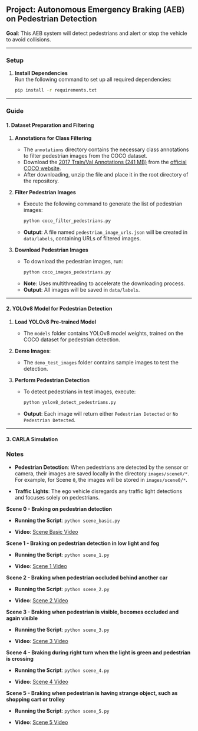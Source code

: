 ## Project: Autonomous Emergency Braking (AEB) on Pedestrian Detection
**Goal**: This AEB system will detect pedestrians and alert or stop the vehicle to avoid collisions.

---

### Setup

1. **Install Dependencies**  
   Run the following command to set up all required dependencies:
   ```bash
   pip install -r requirements.txt
   ```

---

### Guide

#### 1. Dataset Preparation and Filtering

1. **Annotations for Class Filtering**  
   - The `annotations` directory contains the necessary class annotations to filter pedestrian images from the COCO dataset.
   - Download the [2017 Train/Val Annotations (241 MB)](http://images.cocodataset.org/annotations/annotations_trainval2017.zip) from the [official COCO website](https://cocodataset.org/#download).
   - After downloading, unzip the file and place it in the root directory of the repository.

2. **Filter Pedestrian Images**  
   - Execute the following command to generate the list of pedestrian images:
     ```bash
     python coco_filter_pedestrians.py
     ```
   - **Output**: A file named `pedestrian_image_urls.json` will be created in `data/labels`, containing URLs of filtered images.

3. **Download Pedestrian Images**  
   - To download the pedestrian images, run:
     ```bash
     python coco_images_pedestrians.py
     ```
   - **Note**: Uses multithreading to accelerate the downloading process.
   - **Output**: All images will be saved in `data/labels`.

---

#### 2. YOLOv8 Model for Pedestrian Detection

1. **Load YOLOv8 Pre-trained Model**  
   - The `models` folder contains YOLOv8 model weights, trained on the COCO dataset for pedestrian detection.

2. **Demo Images**:
   - The `demo_test_images` folder contains sample images to test the detection.

3. **Perform Pedestrian Detection**  
   - To detect pedestrians in test images, execute:
     ```bash
     python yolov8_detect_pedestrians.py
     ```
   - **Output**: Each image will return either `Pedestrian Detected` or `No Pedestrian Detected`.

---

#### 3. CARLA Simulation

### Notes
- **Pedestrian Detection**: When pedestrians are detected by the sensor or camera, their images are saved locally in the directory `images/sceneX/*`. For example, for Scene `0`, the images will be stored in `images/scene0/*`.

- **Traffic Lights**: The ego vehicle disregards any traffic light detections and focuses solely on pedestrians.


**Scene 0 - Braking on pedestrian detection**  

   - **Running the Script**: ```python scene_basic.py```

   - **Video**: [Scene Basic Video](videos/Scene0.mp4)


**Scene 1 - Braking on pedestrian detection in low light and fog**  

   - **Running the Script**: ```python scene_1.py```

   - **Video**: [Scene 1 Video](videos/Scene1.mp4)


**Scene 2 - Braking when pedestrian occluded behind another car**  

   - **Running the Script**: ```python scene_2.py```

   - **Video**: [Scene 2 Video](videos/Scene2.mp4)


**Scene 3 - Braking when pedestrian is visible, becomes occluded and again visible**  

   - **Running the Script**: ```python scene_3.py```

   - **Video**: [Scene 3 Video](videos/Scene3.mp4)


**Scene 4 - Braking during right turn when the light is green and pedestrian is crossing**  

   - **Running the Script**: ```python scene_4.py```

   - **Video**: [Scene 4 Video](videos/Scene4.mp4)


**Scene 5 - Braking when pedestrian is having strange object, such as shopping cart or trolley**  

   - **Running the Script**: ```python scene_5.py```

   - **Video**: [Scene 5 Video](videos/Scene5.mp4)
